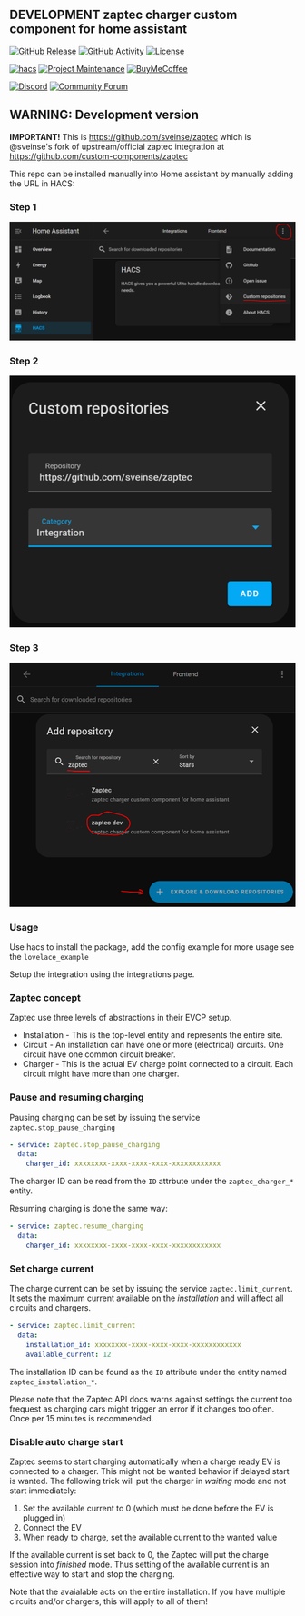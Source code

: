 ## DEVELOPMENT zaptec charger custom component for home assistant

[![GitHub Release][releases-shield]][releases]
[![GitHub Activity][commits-shield]][commits]
[![License][license-shield]][license]

[![hacs][hacsbadge]][hacs]
[![Project Maintenance][maintenance-shield]][user_profile]
[![BuyMeCoffee][buymecoffeebadge]][buymecoffee]

[![Discord][discord-shield]][discord]
[![Community Forum][forum-shield]][forum]

## WARNING: Development version

**IMPORTANT!** This is https://github.com/sveinse/zaptec which is @sveinse's fork
of upstream/official zaptec integration at https://github.com/custom-components/zaptec

This repo can be installed manually into Home assistant by manually adding the URL
in HACS:

### Step 1
![Setup1](/img/hacs_custom.png)

### Step 2
![Setup2](/img/hacs_zaptec_custom.png)

### Step 3
![Setup3](/img/hacs_zaptec_dev.png)


### Usage
Use hacs to install the package, add the config example for more usage see the `lovelace_example`

Setup the integration using the integrations page.


### Zaptec concept

Zaptec use three levels of abstractions in their EVCP setup.

* Installation - This is the top-level entity and represents the entire site.
* Circuit - An installation can have one or more (electrical) circuits. One circuit
  have one common circuit breaker.
* Charger - This is the actual EV charge point connected to a circuit. Each
  circuit might have more than one charger.


### Pause and resuming charging

Pausing charging can be set by issuing the service `zaptec.stop_pause_charging`

```yaml
- service: zaptec.stop_pause_charging
  data:
    charger_id: xxxxxxxx-xxxx-xxxx-xxxx-xxxxxxxxxxxx
```

The charger ID can be read from the `ID` attrbute under the `zaptec_charger_*`
entity.

Resuming charging is done the same way:

```yaml
- service: zaptec.resume_charging
  data:
    charger_id: xxxxxxxx-xxxx-xxxx-xxxx-xxxxxxxxxxxx
```

### Set charge current

The charge current can be set by issuing the service `zaptec.limit_current`.
It sets the maximum current available on the _installation_ and will affect all
circuits and chargers.

```yaml
- service: zaptec.limit_current
  data:
    installation_id: xxxxxxxx-xxxx-xxxx-xxxx-xxxxxxxxxxxx
    available_current: 12
```

The installation ID can be found as the `ID` attribute under the
entity named `zaptec_installation_*`.

Please note that the Zaptec API docs warns against settings the current too
frequest as charging cars might trigger an error if it changes too often. Once
per 15 minutes is recommended.


### Disable auto charge start

Zaptec seems to start charging automatically when a charge ready EV is
connected to a charger. This might not be wanted behavior if delayed start is
wanted. The following trick will put the charger in _waiting_ mode and not
start immediately:

1. Set the available current to 0 (which must be done before the EV is
   plugged in)
2. Connect the EV
3. When ready to charge, set the available current to the wanted value

If the available current is set back to 0, the Zaptec will put the charge
session into _finished_ mode. Thus setting of the available current is an
effective way to start and stop the charging.

Note that the avaialable acts on the entire installation. If you have multiple
circuits and/or chargers, this will apply to all of them!


[zaptec]: https://github.com/custom-components/zaptec
[buymecoffee]: https://www.buymeacoffee.com/hellowlol1
[buymecoffeebadge]: https://img.shields.io/badge/buy%20me%20a%20coffee-donate-yellow.svg?style=for-the-badge
[commits-shield]: https://img.shields.io/github/commit-activity/y/custom-components/zaptec.svg?style=for-the-badge
[commits]: https://github.com/custom-components/zaptec/commits/master
[hacs]: https://hacs.xyz
[hacsbadge]: https://img.shields.io/badge/HACS-Default-blue.svg?style=for-the-badge
[discord]: https://discord.gg/Qa5fW2R
[discord-shield]: https://img.shields.io/discord/330944238910963714.svg?style=for-the-badge
[exampleimg]: example.png
[forum-shield]: https://img.shields.io/badge/community-forum-brightgreen.svg?style=for-the-badge
[forum]: https://community.home-assistant.io/
[license]: https://github.com/custom-components/zaptec/blob/master/LICENSE
[license-shield]: https://img.shields.io/github/license/custom-components/zaptec.svg?style=for-the-badge
[maintenance-shield]: https://img.shields.io/badge/maintainer-Hellowlol-blue.svg?style=for-the-badge
[releases-shield]: https://img.shields.io/github/release/custom-components/zaptec.svg?style=for-the-badge
[releases]: https://github.com/custom-components/zaptec/releases
[user_profile]: https://github.com/hellowlol
